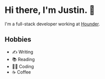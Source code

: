 # Hi there, I'm Justin. 👋

I'm a full-stack developer working at [Hounder](https://github.com/Hounder-Co).

## Hobbies

- ✍️ Writing
- 📚 Reading
- 👨‍💻 Coding
- ☕ Coffee

<!--
**justinhough/justinhough** is a ✨ _special_ ✨ repository because its `README.md` (this file) appears on your GitHub profile.

Here are some ideas to get you started:

- 🔭 I’m currently working on ...
- 🌱 I’m currently learning ...
- 👯 I’m looking to collaborate on ...
- 🤔 I’m looking for help with ...
- 💬 Ask me about ...
- 📫 How to reach me: ...
- 😄 Pronouns: ...
- ⚡ Fun fact: ...
-->
